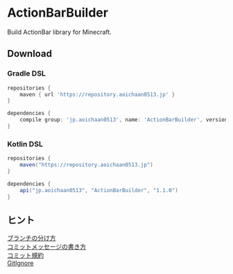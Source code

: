 # ActionBarBuilder
Build ActionBar library for Minecraft.

## Download
### Gradle DSL
```gradle
repositories {
    maven { url 'https://repository.aoichaan0513.jp' }
}

dependencies {
    compile group: 'jp.aoichaan0513', name: 'ActionBarBuilder', version: '1.1.0'
}
```

### Kotlin DSL
```gradle
repositories {
    maven("https://repository.aoichaan0513.jp")
}

dependencies {
    api("jp.aoichaan0513", "ActionBarBuilder", "1.1.0")
}
```

## ヒント
[ブランチの分け方](https://qiita.com/hatt0519/items/23ef0866f4abacce7296)<br>
[コミットメッセージの書き方](https://qiita.com/itosho/items/9565c6ad2ffc24c09364)<br>
[コミット規約](https://qiita.com/Kenya/items/f72fba8fecc79d1b090c)<br>
[GitIgnore](https://www.toptal.com/developers/gitignore)
